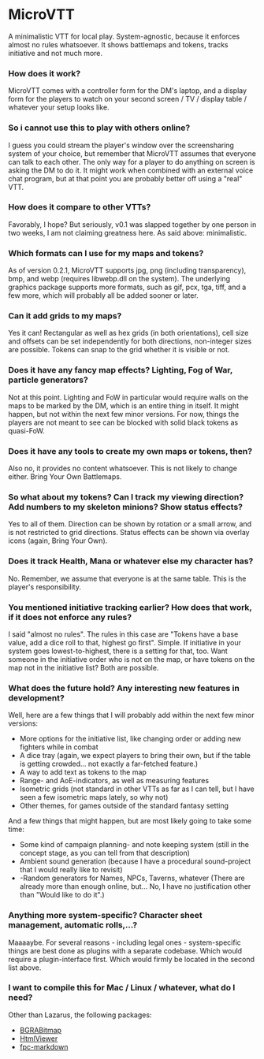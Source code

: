 # MicroVTT

A minimalistic VTT for local play. System-agnostic, because it enforces almost no rules whatsoever. It shows battlemaps and tokens, tracks initiative and not much more. 

### How does it work?

MicroVTT comes with a controller form for the DM's laptop, and a display form for the players to watch on your second screen / TV / display table / whatever your setup looks like.

### So i cannot use this to play with others online?

I guess you could stream the player's window over the screensharing system of your choice, but remember that MicroVTT assumes that everyone can talk to each other. The only way for a player to do anything on screen is asking the DM to do it. It might work when combined with an external voice chat program, but at that point you are probably better off using a "real" VTT.

### How does it compare to other VTTs?

Favorably, I hope? But seriously, v0.1 was slapped together by one person in two weeks, I am not claiming greatness here. As said above: minimalistic.

### Which formats can I use for my maps and tokens?

As of version 0.2.1, MicroVTT supports jpg, png (including transparency), bmp, and webp (requires libwebp.dll on the system). The underlying graphics package supports more formats, such as gif, pcx, tga, tiff, and a few more, which will probably all be added sooner or later.

### Can it add grids to my maps?

Yes it can! Rectangular as well as hex grids (in both orientations), cell size and offsets can be set independently for both directions, non-integer sizes are possible. Tokens can snap to the grid whether it is visible or not.

### Does it have any fancy map effects? Lighting, Fog of War, particle generators?

Not at this point. Lighting and FoW in particular would require walls on the maps to be marked by the DM, which is an entire thing in itself. It might happen, but not within the next few minor versions. For now, things the players are not meant to see can be blocked with solid black tokens as quasi-FoW.

### Does it have any tools to create my own maps or tokens, then?

Also no, it provides no content whatsoever. This is not likely to change either. Bring Your Own Battlemaps.

### So what about my tokens? Can I track my viewing direction? Add numbers to my skeleton minions? Show status effects?

Yes to all of them. Direction can be shown by rotation or a small arrow, and is not restricted to grid directions. Status effects can be shown via overlay icons (again, Bring Your Own).

### Does it track Health, Mana or whatever else my character has?

No. Remember, we assume that everyone is at the same table. This is the player's responsibility.

### You mentioned initiative tracking earlier? How does that work, if it does not enforce any rules?

I said "almost no rules". The rules in this case are "Tokens have a base value, add a dice roll to that, highest go first". Simple. If initiative in your system goes lowest-to-highest, there is a setting for that, too. Want someone in the initiative order who is not on the map, or have tokens on the map not in the initiative list? Both are possible.

### What does the future hold? Any interesting new features in development?

Well, here are a few things that I will probably add within the next few minor versions:

- More options for the initiative list, like changing order or adding new fighters while in combat
- A dice tray (again, we expect players to bring their own, but if the table is getting crowded... not exactly a far-fetched feature.)
- A way to add text as tokens to the map
- Range- and AoE-indicators, as well as measuring features
- Isometric grids (not standard in other VTTs as far as I can tell, but I have seen a few isometric maps lately, so why not)
- Other themes, for games outside of the standard fantasy setting

And a few things that might happen, but are most likely going to take some time:

- Some kind of campaign planning- and note keeping system (still in the concept stage, as you can tell from that description)
- Ambient sound generation (because I have a procedural sound-project that I would really like to revisit)
- -Random generators for Names, NPCs, Taverns, whatever (There are already more than enough online, but... No, I have no justification other than "Would like to do it".)

### Anything more system-specific? Character sheet management, automatic rolls,...?

Maaaaybe. For several reasons - including legal ones - system-specific things are best done as plugins with a separate codebase. Which would require a plugin-interface first. Which would firmly be located in the second list above.

### I want to compile this for Mac / Linux / whatever, what do I need?

Other than Lazarus, the following packages:

- [BGRABitmap](https://github.com/bgrabitmap/bgrabitmap/releases)
- [HtmlViewer](https://github.com/BerndGabriel/HtmlViewer)
- [fpc-markdown](https://github.com/mriscoc/fpc-markdown)

